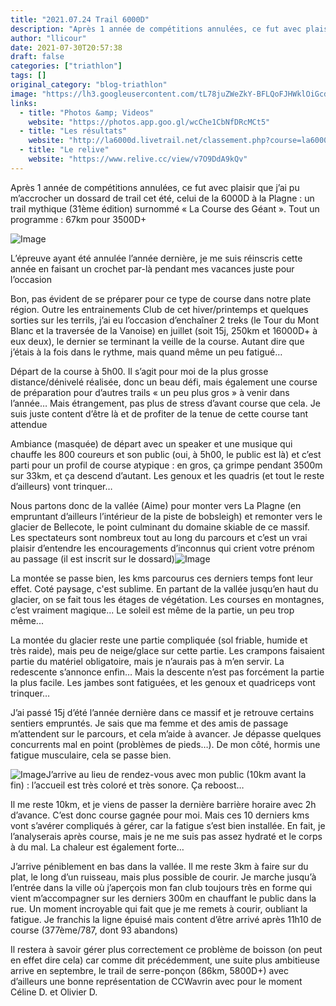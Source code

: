 ```yaml
---
title: "2021.07.24 Trail 6000D"
description: "Après 1 année de compétitions annulées, ce fut avec plaisir que j’ai pu m’accrocher un dossard de trail cet été, celui de la 6000D à la Plagne : un trail mythique (31ème édition) surnommé « La Course des Géant ». Tout un programme : 67km pour 3500D+"
author: "llicour"
date: 2021-07-30T20:57:38
draft: false
categories: ["triathlon"]
tags: []
original_category: "blog-triathlon"
image: "https://lh3.googleusercontent.com/tL78juZWeZkY-BFLQoFJHWklOiGcdip_CMkHpQj2M10izepc59mY268fS0J9E4P1htSDGaUt8fq7OxSesAIdCaU0Sa5C9mh3Vi678as_vE13-dQWi19EWuRdbDD6e2-4MMN2KwSvOax0U8wht_8QQ8HluyN0j3bEwHGOFfUland3lUA8K6vzSgTMqx2JqldV-HwR0qPtyk24ey6g0QZSKr1GE2qBqH5M_Rw1J-EXi-L7YoRi5G2K1ctcwBrg5EP56LQQLO4VDwsKpvXbrwLuuO4iORAB1qtRt1g70MbykDZb4aEmPczeYWgdnxGX1_tExYvfYE14DPbMNGkXgI7UkudIBlY2_a8vp-IIY0UlP8tYTBmdg8vXvb_oCk7lSUglQAGCP6Ty78h4TzJ-GRdcUHy_HAUX7CU1Q1fmAyrmnMoMv-vdRWFRE9G8sVFbP5korohnVzUNb0qlXpBk2rKr_WwHqGfgfCOyegs9ERLsPj1xvbCZkquSRaGw8b0X7P3kHvCmFSqtwycch1YXOjLEIOnHYeewf-KY5R3vPY4RxvaZQRZak2xj5yjWP4ORGBgWwMxU_ZfScgWSljzQcch1qPzSheiEZoq8iy3e05lnqfRbjg9sn-cn8zRENiiuBTPGS558t1jbadTTMyn9IiA0zpKHa8Ydjlf0EePOQqXdiOB3ZQm799lm-lsFJmEvaZtX5PDACrson4Uybx3OYVGp_JN1=w2104-h1578-no?authuser=0"
links:
  - title: "Photos &amp; Videos"
    website: "https://photos.app.goo.gl/wcChe1CbNfDRcMCt5"
  - title: "Les résultats"
    website: "http://la6000d.livetrail.net/classement.php?course=la6000d&amp;cat=scratch"
  - title: "Le relive"
    website: "https://www.relive.cc/view/v7O9DdA9kQv"
---
```


Après 1 année de compétitions annulées, ce fut avec plaisir que j’ai pu m’accrocher un dossard de trail cet été, celui de la 6000D à la Plagne&nbsp;: un trail mythique (31ème édition) surnommé «&nbsp;La Course des Géant&nbsp;». Tout un programme&nbsp;: 67km pour 3500D+

<!--more-->

![Image](https://lh3.googleusercontent.com/tL78juZWeZkY-BFLQoFJHWklOiGcdip_CMkHpQj2M10izepc59mY268fS0J9E4P1htSDGaUt8fq7OxSesAIdCaU0Sa5C9mh3Vi678as_vE13-dQWi19EWuRdbDD6e2-4MMN2KwSvOax0U8wht_8QQ8HluyN0j3bEwHGOFfUland3lUA8K6vzSgTMqx2JqldV-HwR0qPtyk24ey6g0QZSKr1GE2qBqH5M_Rw1J-EXi-L7YoRi5G2K1ctcwBrg5EP56LQQLO4VDwsKpvXbrwLuuO4iORAB1qtRt1g70MbykDZb4aEmPczeYWgdnxGX1_tExYvfYE14DPbMNGkXgI7UkudIBlY2_a8vp-IIY0UlP8tYTBmdg8vXvb_oCk7lSUglQAGCP6Ty78h4TzJ-GRdcUHy_HAUX7CU1Q1fmAyrmnMoMv-vdRWFRE9G8sVFbP5korohnVzUNb0qlXpBk2rKr_WwHqGfgfCOyegs9ERLsPj1xvbCZkquSRaGw8b0X7P3kHvCmFSqtwycch1YXOjLEIOnHYeewf-KY5R3vPY4RxvaZQRZak2xj5yjWP4ORGBgWwMxU_ZfScgWSljzQcch1qPzSheiEZoq8iy3e05lnqfRbjg9sn-cn8zRENiiuBTPGS558t1jbadTTMyn9IiA0zpKHa8Ydjlf0EePOQqXdiOB3ZQm799lm-lsFJmEvaZtX5PDACrson4Uybx3OYVGp_JN1=w2104-h1578-no?authuser=0)

L’épreuve ayant été annulée l’année dernière, je me suis réinscris cette année en faisant un crochet par-là pendant mes vacances juste pour l’occasion

Bon, pas évident de se préparer pour ce type de course dans notre plate région. Outre les entrainements Club de cet hiver/printemps et quelques sorties sur les terrils, j’ai eu l’occasion d’enchaîner 2 treks (le Tour du Mont Blanc et la traversée de la Vanoise) en juillet (soit 15j, 250km et 16000D+ à eux deux), le dernier se terminant la veille de la course. Autant dire que j’étais à la fois dans le rythme, mais quand même un peu fatigué…

Départ de la course à 5h00. Il s’agit pour moi de la plus grosse distance/dénivelé réalisée, donc un beau défi, mais également une course de préparation pour d’autres trails «&nbsp;un peu&nbsp;plus gros&nbsp;» à venir dans l’année… Mais étrangement, pas plus de stress d’avant course que cela. Je suis juste content d’être là et de profiter de la tenue de cette course tant attendue

Ambiance (masquée) de départ avec un speaker et une musique qui chauffe les 800 coureurs et son public (oui, à 5h00, le public est là) et c’est parti pour un profil de course atypique&nbsp;: en gros, ça grimpe pendant 3500m sur 33km, et ça descend d’autant.&nbsp;Les genoux et les quadris (et tout le reste d’ailleurs) vont trinquer…

Nous partons donc de la vallée (Aime) pour monter vers La Plagne (en empruntant d’ailleurs l’intérieur de la piste de bobsleigh) et remonter vers le glacier de Bellecote, le point culminant du domaine skiable de ce massif. Les spectateurs sont nombreux tout au long du parcours et c’est un vrai plaisir d’entendre les encouragements d’inconnus qui crient votre prénom au passage (il est inscrit sur le dossard)![Image](https://lh3.googleusercontent.com/-IFmQcucTAELkgNF5h7dsElWo2MNUH024HzEuvZxGuMpOn-_Z1qH6gRPu8tkWy_qT3lkyuIqG6pMTBnn3_HXfZEDtZeE0KvlD7jZcj2EXsbjO8D3OjGdhZM8wVjO0-VB0JxQyyU0XC5FsAuby-mzd2IoK5gyBtnSOA6dPxpSyWXxL6Ixlqu1o3AtvExVs1wHcFJIFqe1UwYjt-XeNeJSnHqvlkG_MWLz2ljlQzly4BNnV8Mbd8AqhiOtsEK1PVYRNjVG6EDzOtmhWel1R6EcRPs7jYYIPv_7JRBSQ6mEVg0PiH6etUBLoKxBxrfNBh-ISnzibxUN4q0EVxbZ_Pus0ziY4ZB7-RBDtKUnAlnMCuMBpkBZiw7QON1v6LrGtxzmx13_fIohiYqEGIqL4bZsfQrCVlmq20RG9C5lr1rDQQnoDsTj9nHu2hwMhJ6RdlfO85jjUnOVK0AOQsez7Uk32_PrKpvqhdR_FaEzjLb24AcBcYRVhp8hzZFGUlUTZ1BCdsIqHbsvSNievGrtnihIYdRSoof1qFKOxkI9NhVqg0MYDrsXgbqWWEB2MRzH_Ha0yjV_lsaMv9W0jv6rXrBDKzsQx4QsOajJTQkvVkvnPZ_eyFcJMuiulSPKgN_4obf8B_xjBqX6jRCWrdtej58KAzop1nZ98g9HXJBFvkYD2gFFT7dC_luDoCoLg2KMp99T3Py4CLJK1TX71f_IpIlhYw32=w2104-h1578-no?authuser=0)

La montée se passe bien, les kms parcourus ces derniers temps font leur effet. Coté paysage, c'est sublime.&nbsp;En partant de la vallée jusqu’en haut du glacier, on se fait tous les étages de végétation. Les courses en montagnes, c’est vraiment magique... Le soleil est même de la partie, un peu trop même...

La montée du glacier reste une partie compliquée (sol friable, humide et très raide), mais peu de neige/glace sur cette partie. Les crampons faisaient partie du matériel obligatoire, mais je n’aurais pas à m’en servir. La redescente s’annonce enfin… Mais la descente n’est pas forcément la partie la plus facile. Les jambes sont fatiguées, et les genoux et quadriceps vont trinquer…

J’ai passé 15j d’été l’année dernière dans ce massif et je retrouve certains sentiers empruntés. Je sais que ma femme et des amis de passage m’attendent sur le parcours, et cela m’aide à avancer. Je dépasse quelques concurrents mal en point (problèmes de pieds…). De mon côté, hormis une fatigue musculaire, cela se passe bien.

![Image](https://lh3.googleusercontent.com/avNdn4u2IxpauN7qRNBKX_RgVjpYm85gD6hEPO5Ww41cfMQH1p7uSt_Y357iMAxBczhzPNmkACQ-AZF8miymVvO4gBVaBpf0fMeBtopOJ6srYluIARWfZdc31sjQm-A6DTAt6oJLO-R7W3SbYYmt2jtxfFTCX2n0vJK46vWjbIPni2pxpV1udbmMFdR9TaEsYVpF31sORW31-QmuhmDbqYAg_JmyxSPCtBBLL6fVRiBYboTQVe0sPNu0B_brnJwqOIVwRSc6yHp7NyeENy8fUSl1EbxZeDpqPTFQxLcWMNfxh3KH-9q5oYQwlgxas0TPucup7MSIgaWh4kqcVlsW6GbPxvAplX1069OSuMvxhK8QMnXoVPCIkaeksbFMHBhv4D98eiYrjlHyLdLD9EeWVePNgEHiUU2Lcx6nVYCTZWPk8h2HLXre6JKvtCKz8omXCssYi5LxweaFyzcXNtbTLdP5g8Ol2Sgoti1xzSNLdNkjMfRtag1r3UaVd7NoNJZd24dqcDqgBpdwPZH5Q56FbXAswxtSn8T8Iwizc2D9I0SWJCuSjaGbryGtdsJr5DJ4x2YOBVzGmnA4-QpFx2matPakfZEFxx72fGzB6WOlBynK1_L7dtqFAQ7eK1L_TAceCzSBL6RcA_vZCTBbevWk4qZ-Pkd8NXmyoqPLaz8kHgeX2IQVcu2Rg6Ap7Yyuux2J73K0S2hRY-3Dj9A3rbcMOhM1=w1184-h1578-no?authuser=0)J’arrive au lieu de rendez-vous avec mon public (10km avant la fin)&nbsp;: l’accueil est très coloré et très sonore. Ça reboost…

Il me reste 10km, et je viens de passer la dernière barrière horaire avec 2h d’avance. C’est donc course gagnée pour moi. Mais ces 10 derniers kms vont s’avérer compliqués à gérer, car la fatigue s’est bien installée. En fait, je l’analyserais après course, mais je ne me suis pas assez hydraté et le corps à du mal. La chaleur est également forte…

J’arrive péniblement en bas dans la vallée. Il me reste 3km à faire sur du plat, le long d’un ruisseau, mais plus possible de courir. Je marche jusqu’à l’entrée dans la ville où j’aperçois mon fan club toujours très en forme qui vient m’accompagner sur les derniers 300m en chauffant le public dans la rue. Un moment incroyable qui fait que je me remets à courir, oubliant la fatigue. Je franchis la ligne épuisé mais content d’être arrivé après 11h10 de course (377ème/787, dont 93 abandons)

Il restera à savoir gérer plus correctement ce problème de boisson (on peut en effet dire cela) car comme dit précédemment, une suite plus ambitieuse arrive en septembre, le trail de serre-ponçon (86km, 5800D+) avec d’ailleurs une bonne représentation de CCWavrin avec pour le moment Céline D. et Olivier D.